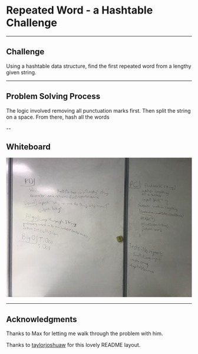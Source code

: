 # Repeated Word - a Hashtable Challenge
---
## Challenge
Using a hashtable data structure, find the first repeated word from a 
lengthy given string.

---
## Problem Solving Process
The logic involved removing all punctuation marks first. Then split the 
string on a space.  From there, hash all the words


--
## Whiteboard

![Rpeated Word](/assets/repeatWord.jpg)

---

## Acknowledgments
Thanks to Max for letting me walk through the problem with him.

Thanks to [taylorjoshuaw](https://github.com/taylorjoshuaw) 
for this lovely README layout.
